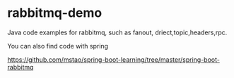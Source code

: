 # rabbitmq-demo
Java code examples for rabbitmq, such as fanout, driect,topic,headers,rpc.

You can also find code with spring

https://github.com/mstao/spring-boot-learning/tree/master/spring-boot-rabbitmq
